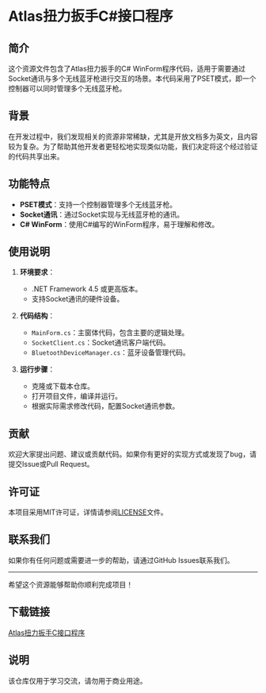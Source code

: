# Atlas扭力扳手C#接口程序

## 简介

这个资源文件包含了Atlas扭力扳手的C# WinForm程序代码，适用于需要通过Socket通讯与多个无线蓝牙枪进行交互的场景。本代码采用了PSET模式，即一个控制器可以同时管理多个无线蓝牙枪。

## 背景

在开发过程中，我们发现相关的资源非常稀缺，尤其是开放文档多为英文，且内容较为复杂。为了帮助其他开发者更轻松地实现类似功能，我们决定将这个经过验证的代码共享出来。

## 功能特点

- **PSET模式**：支持一个控制器管理多个无线蓝牙枪。
- **Socket通讯**：通过Socket实现与无线蓝牙枪的通讯。
- **C# WinForm**：使用C#编写的WinForm程序，易于理解和修改。

## 使用说明

1. **环境要求**：
   - .NET Framework 4.5 或更高版本。
   - 支持Socket通讯的硬件设备。

2. **代码结构**：
   - `MainForm.cs`：主窗体代码，包含主要的逻辑处理。
   - `SocketClient.cs`：Socket通讯客户端代码。
   - `BluetoothDeviceManager.cs`：蓝牙设备管理代码。

3. **运行步骤**：
   - 克隆或下载本仓库。
   - 打开项目文件，编译并运行。
   - 根据实际需求修改代码，配置Socket通讯参数。

## 贡献

欢迎大家提出问题、建议或贡献代码。如果你有更好的实现方式或发现了bug，请提交Issue或Pull Request。

## 许可证

本项目采用MIT许可证，详情请参阅[LICENSE](LICENSE)文件。

## 联系我们

如果你有任何问题或需要进一步的帮助，请通过GitHub Issues联系我们。

---

希望这个资源能够帮助你顺利完成项目！

## 下载链接
[Atlas扭力扳手C接口程序](https://pan.quark.cn/s/246cbc3aa2dd)

## 说明

该仓库仅用于学习交流，请勿用于商业用途。
